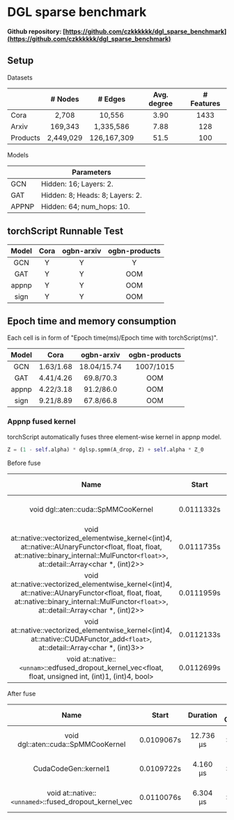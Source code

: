 # DGL sparse benchmark

**Github repository: [https://github.com/czkkkkkk/dgl_sparse_benchmark](https://github.com/czkkkkkk/dgl_sparse_benchmark)**

## Setup

Datasets

|          |  # Nodes  |   # Edges   | Avg. degree | # Features |
| -------- | :-------: | :---------: | :---------: | :--------: |
| Cora     |   2,708   |   10,556   |    3.90    |    1433    |
| Arxiv    |  169,343  |  1,335,586  |    7.88    |    128    |
| Products | 2,449,029 | 126,167,309 |    51.5    |    100    |

Models

|       | Parameters                      |
| ----- | ------------------------------- |
| GCN   | Hidden: 16; Layers: 2.          |
| GAT   | Hidden: 8; Heads: 8; Layers: 2. |
| APPNP | Hidden: 64; num_hops: 10.       |

## torchScript Runnable Test

| Model | Cora | ogbn-arxiv | ogbn-products |
| :---: | :--: | :--------: | :-----------: |
|  GCN  |  Y  |     Y     |       Y       |
|  GAT  |  Y  |     Y     |      OOM      |
| appnp |  Y  |     Y     |      OOM      |
| sign |  Y  |     Y     |      OOM      |

## Epoch time and memory consumption

Each cell is in form of "Epoch time(ms)/Epoch time with torchScript(ms)".

| Model |   Cora   | ogbn-arxiv | ogbn-products |
| :---: | :-------: | :---------: | :-----------: |
|  GCN  | 1.63/1.68 | 18.04/15.74 |   1007/1015   |
|  GAT  | 4.41/4.26 |  69.8/70.3  |      OOM      |
| appnp | 4.22/3.18 |  91.2/86.0  |      OOM      |
| sign | 9.21/8.89 |  67.8/66.8  |      OOM      |

### Appnp fused kernel

torchScript automatically fuses three element-wise kernel in appnp model.

```python
Z = (1 - self.alpha) * dglsp.spmm(A_drop, Z) + self.alpha * Z_0
```

Before fuse

|Name |   Start   |  Duration  |  GPU	Context |
| :-------: | :--------: | :--------: | :------------: |
|    void dgl::aten::cuda::SpMMCooKernel    | 0.0111332s | 12.320 μs | GPU 0	Stream 7 |
| void at::native::vectorized_elementwise_kernel<(int)4, at::native::AUnaryFunctor<float, float, float, at::native::binary_internal::MulFunctor`<float>`>, at::detail::Array<char *, (int)2>> | 0.0111735s | 3.968 μs | GPU 0	Stream 7 |
| void at::native::vectorized_elementwise_kernel<(int)4, at::native::AUnaryFunctor<float, float, float, at::native::binary_internal::MulFunctor`<float>`>, at::detail::Array<char *, (int)2>> | 0.0111959s | 3.967 μs | GPU 0	Stream 7 |
|void at::native::vectorized_elementwise_kernel<(int)4, at::native::CUDAFunctor_add`<float>`, at::detail::Array<char *, (int)3>>| 0.0112133s | 4.160 μs | GPU 0	Stream 7 |
|void at::native::`<unnam>`::edfused_dropout_kernel_vec<float, float, unsigned int, (int)1, (int)4, bool> | 0.0112699s | 6.273 μs | GPU 0	Stream 7 |

After fuse

|                           Name                           |   Start   |  Duration  |  GPU	Context  |
| :------------------------------------------------------: | :--------: | :--------: | :------------: |
|           void dgl::aten::cuda::SpMMCooKernel           | 0.0109067s | 12.736 μs | GPU 0	Stream 7 |
|                   CudaCodeGen::kernel1                   | 0.0109722s | 4.160 μs | GPU 0	Stream 7 |
| void at::native::`<unnamed>`::fused_dropout_kernel_vec | 0.0110076s | 6.304 μs | GPU 0	Stream 7 |
